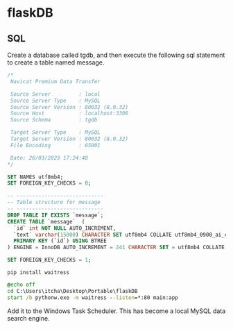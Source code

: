 # flaskDB

## SQL

Create a database called tgdb, and then execute the following sql statement to create a table named message.

```sql
/*
 Navicat Premium Data Transfer

 Source Server         : local
 Source Server Type    : MySQL
 Source Server Version : 80032 (8.0.32)
 Source Host           : localhost:3306
 Source Schema         : tgdb

 Target Server Type    : MySQL
 Target Server Version : 80032 (8.0.32)
 File Encoding         : 65001

 Date: 26/03/2023 17:24:48
*/

SET NAMES utf8mb4;
SET FOREIGN_KEY_CHECKS = 0;

-- ----------------------------
-- Table structure for message
-- ----------------------------
DROP TABLE IF EXISTS `message`;
CREATE TABLE `message`  (
  `id` int NOT NULL AUTO_INCREMENT,
  `text` varchar(15000) CHARACTER SET utf8mb4 COLLATE utf8mb4_0900_ai_ci NULL DEFAULT NULL,
  PRIMARY KEY (`id`) USING BTREE
) ENGINE = InnoDB AUTO_INCREMENT = 241 CHARACTER SET = utf8mb4 COLLATE = utf8mb4_0900_ai_ci ROW_FORMAT = DYNAMIC;

SET FOREIGN_KEY_CHECKS = 1;
```

`pip install waitress`

```bat
@echo off
cd C:\Users\itcha\Desktop\Portable\flaskDB
start /b pythonw.exe -m waitress --listen=*:80 main:app
```

Add it to the Windows Task Scheduler. This has become a local MySQL data search engine.